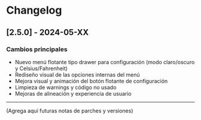 # Changelog

## [2.5.0] - 2024-05-XX
### Cambios principales
- Nuevo menú flotante tipo drawer para configuración (modo claro/oscuro y Celsius/Fahrenheit)
- Rediseño visual de las opciones internas del menú
- Mejora visual y animación del botón flotante de configuración
- Limpieza de warnings y código no usado
- Mejoras de alineación y experiencia de usuario

---

(Agrega aquí futuras notas de parches y versiones) 